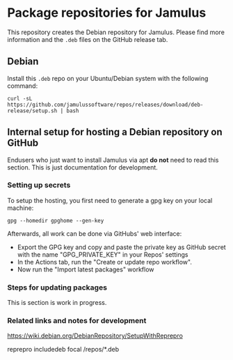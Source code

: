 # Package repositories for Jamulus

This repository creates the Debian repository for Jamulus. Please find more information and the `.deb` files on the GitHub release tab.

## Debian

Install this `.deb` repo on your Ubuntu/Debian system with the following command:

```
curl -sL https://github.com/jamulussoftware/repos/releases/download/deb-release/setup.sh | bash
```

## Internal setup for hosting a Debian repository on GitHub

Endusers who just want to install Jamulus via apt **do not** need to read this section. This is just documentation for development.

### Setting up secrets

To setup the hosting, you first need to generate a gpg key on your local machine:

```
gpg --homedir gpghome --gen-key
```

Afterwards, all work can be done via GitHubs' web interface:

* Export the GPG key and copy and paste the private key as GitHub secret with the name "GPG_PRIVATE_KEY" in your Repos' settings
* In the Actions tab, run the "Create or update repo workflow".
* Now run the "Import latest packages" workflow

### Steps for updating packages

This is section is work in progress.

### Related links and notes for development

https://wiki.debian.org/DebianRepository/SetupWithReprepro

reprepro includedeb focal /repos/*.deb
